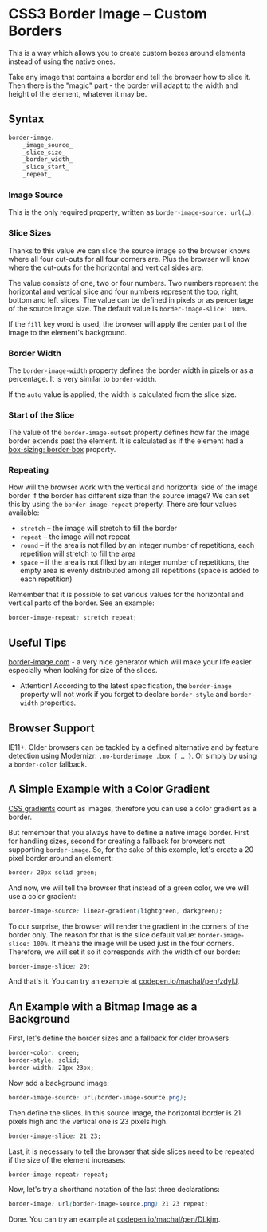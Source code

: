 CSS3 Border Image – Custom Borders
==================================

This is a way which allows you to create custom boxes around elements instead of
using the native ones.

Take any image that contains a border and tell the browser how to slice it. Then
there is the "magic" part - the border will adapt to the width and height of the
element, whatever it may be.

Syntax
------

```css
border-image:
    _image_source_
    _slice_size_
    _border_width_
    _slice_start_
    _repeat_
```

### Image Source

This is the only required property, written as `border-image-source: url(…)`.

### Slice Sizes

Thanks to this value we can slice the source image so the browser knows where
all four cut-outs for all four corners are. Plus the browser will know where the
cut-outs for the horizontal and vertical sides are.

The value consists of one, two or four numbers. Two numbers represent the
horizontal and vertical slice and four numbers represent the top, right, bottom
and left slices. The value can be defined in pixels or as percentage of the
source image size. The default value is `border-image-slice: 100%`.

If the `fill` key word is used, the browser will apply the center part of the
image to the element's background.

### Border Width

The `border-image-width` property defines the border width in pixels or as a
percentage. It is very similar to `border-width`.

If the `auto` value is applied, the width is calculated from the slice size.

### Start of the Slice

The value of the `border-image-outset` property defines how far the image border
extends past the element. It is calculated as if the element had a [box-sizing:
border-box](css3-box-sizing.md) property.

### Repeating

How will the browser work with the vertical and horizontal side of the image
border if the border has different size than the source image? We can set this
by using the `border-image-repeat` property. There are four values available:

-   `stretch` – the image will stretch to fill the border
-   `repeat` – the image will not repeat
-   `round` – if the area is not filled by an integer number of repetitions,
    each repetition will stretch to fill the area
-   `space` – if the area is not filled by an integer number of repetitions, the
    empty area is evenly distributed among all repetitions (space is added to
    each repetition)

Remember that it is possible to set various values for the horizontal and
vertical parts of the border. See an example:

```css
border-image-repeat: stretch repeat;
```

Useful Tips
-----------

[border-image.com](http://border-image.com/) - a very nice generator which
will make your life easier especially when looking for size of the slices.

-   Attention! According to the latest specification, the `border-image`
    property will not work if you forget to declare `border-style` and
    `border-width` properties.

Browser Support
---------------

IE11+. Older browsers can be tackled by a defined alternative and by feature
detection using Modernizr: `.no-borderimage .box { … }`. Or simply by using a
`border-color` fallback.

A Simple Example with a Color Gradient
--------------------------------------

[CSS gradients](css3-gradients.md) count as images, therefore you can use a
color gradient as a border.

But remember that you always have to define a native image border. First for
handling sizes, second for creating a fallback for browsers not supporting
`border-image`. So, for the sake of this example, let's create a 20 pixel border
around an element:

```css
border: 20px solid green;
```

And now, we will tell the browser that instead of a green color, we we will use
a color gradient:

```css
border-image-source: linear-gradient(lightgreen, darkgreen);
```

To our surprise, the browser will render the gradient in the corners of the
border only. The reason for that is the slice default value:
`border-image-slice: 100%`. It means the image will be used just in the four
corners. Therefore, we will set it so it corresponds with the width of our
border:

```css
border-image-slice: 20;
```

And that's it. You can try an example at
[codepen.io/machal/pen/zdyIJ](http://codepen.io/machal/pen/zdyIJ).

An Example with a Bitmap Image as a Background
----------------------------------------------

First, let's define the border sizes and a fallback for older browsers:

```css
border-color: green;
border-style: solid;
border-width: 21px 23px;
```

Now add a background image:

```css
border-image-source: url(border-image-source.png);
```

Then define the slices. In this source image, the horizontal border is 21 pixels
high and the vertical one is 23 pixels high.

```css
border-image-slice: 21 23;
```

Last, it is necessary to tell the browser that side slices need to be repeated
if the size of the element increases:

```css
border-image-repeat: repeat;
```

Now, let's try a shorthand notation of the last three declarations:

```css
border-image: url(border-image-source.png) 21 23 repeat;
```

Done. You can try an example at
[codepen.io/machal/pen/DLkjm](http://codepen.io/machal/pen/DLkjm).
